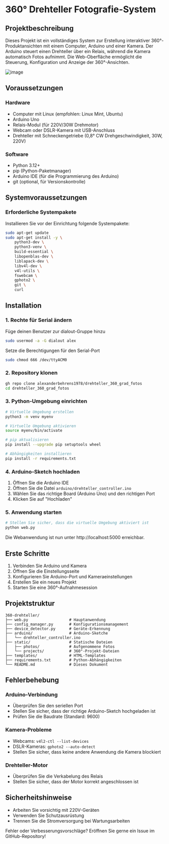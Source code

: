 # 360° Drehteller Fotografie-System

## Projektbeschreibung
Dieses Projekt ist ein vollständiges System zur Erstellung interaktiver 360°-Produktansichten mit einem Computer, Arduino und einer Kamera. Der Arduino steuert einen Drehteller über ein Relais, während die Kamera automatisch Fotos aufnimmt. Die Web-Oberfläche ermöglicht die Steuerung, Konfiguration und Anzeige der 360°-Ansichten.

![image](https://github.com/user-attachments/assets/9b665173-186d-4473-9a0b-8c1d37c44559)

## Voraussetzungen

### Hardware
- Computer mit Linux (empfohlen: Linux Mint, Ubuntu)
- Arduino Uno
- Relais-Modul (für 220V/30W Drehmotor)
- Webcam oder DSLR-Kamera mit USB-Anschluss
- Drehteller mit Schneckengetriebe (0,8° CW Drehgeschwindigkeit, 30W, 220V)

### Software
- Python 3.12+
- pip (Python-Paketmanager)
- Arduino IDE (für die Programmierung des Arduino)
- git (optional, für Versionskontrolle)

## Systemvoraussetzungen

### Erforderliche Systempakete
Installieren Sie vor der Einrichtung folgende Systempakete:

```bash
sudo apt-get update
sudo apt-get install -y \
    python3-dev \
    python3-venv \
    build-essential \
    libopenblas-dev \
    liblapack-dev \
    libv4l-dev \
    v4l-utils \
    fswebcam \
    gphoto2 \
    git \
    curl
```

## Installation

### 1. Rechte für Serial ändern

Füge deinen Benutzer zur dialout-Gruppe hinzu
```bash
sudo usermod -a -G dialout alex
```

Setze die Berechtigungen für den Serial-Port
```bash
sudo chmod 666 /dev/ttyACM0
```

### 2. Repository klonen
```bash
gh repo clone alexanderbehrens1978/drehteller_360_grad_fotos
cd drehteller_360_grad_fotos
```

### 3. Python-Umgebung einrichten
```bash
# Virtuelle Umgebung erstellen
python3 -m venv myenv

# Virtuelle Umgebung aktivieren
source myenv/bin/activate

# pip aktualisieren
pip install --upgrade pip setuptools wheel

# Abhängigkeiten installieren
pip install -r requirements.txt
```

### 4. Arduino-Sketch hochladen
1. Öffnen Sie die Arduino IDE
2. Öffnen Sie die Datei `arduino/drehteller_controller.ino`
3. Wählen Sie das richtige Board (Arduino Uno) und den richtigen Port
4. Klicken Sie auf "Hochladen"

### 5. Anwendung starten
```bash
# Stellen Sie sicher, dass die virtuelle Umgebung aktiviert ist
python web.py
```

Die Webanwendung ist nun unter http://localhost:5000 erreichbar.

## Erste Schritte

1. Verbinden Sie Arduino und Kamera
2. Öffnen Sie die Einstellungsseite
3. Konfigurieren Sie Arduino-Port und Kameraeinstellungen
4. Erstellen Sie ein neues Projekt
5. Starten Sie eine 360°-Aufnahmesession

## Projektstruktur

```
360-drehteller/
├── web.py                  # Hauptanwendung
├── config_manager.py       # Konfigurationsmanagement
├── device_detector.py      # Geräte-Erkennung
├── arduino/                # Arduino-Sketche
│   └── drehteller_controller.ino
├── static/                 # Statische Dateien
│   ├── photos/             # Aufgenommene Fotos
│   └── projects/           # 360°-Projekt-Dateien
├── templates/              # HTML-Templates
├── requirements.txt        # Python-Abhängigkeiten
└── README.md               # Dieses Dokument
```

## Fehlerbehebung

### Arduino-Verbindung
- Überprüfen Sie den seriellen Port
- Stellen Sie sicher, dass der richtige Arduino-Sketch hochgeladen ist
- Prüfen Sie die Baudrate (Standard: 9600)

### Kamera-Probleme
- Webcams: `v4l2-ctl --list-devices`
- DSLR-Kameras: `gphoto2 --auto-detect`
- Stellen Sie sicher, dass keine andere Anwendung die Kamera blockiert

### Drehteller-Motor
- Überprüfen Sie die Verkabelung des Relais
- Stellen Sie sicher, dass der Motor korrekt angeschlossen ist

## Sicherheitshinweise
- Arbeiten Sie vorsichtig mit 220V-Geräten
- Verwenden Sie Schutzausrüstung
- Trennen Sie die Stromversorgung bei Wartungsarbeiten


Fehler oder Verbesserungsvorschläge? Eröffnen Sie gerne ein Issue im GitHub-Repository!
